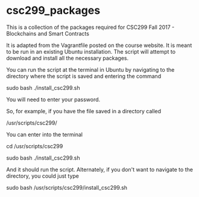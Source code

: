 # csc299_packages

This is a collection of the packages required for CSC299 Fall 2017 - Blockchains and Smart Contracts

It is adapted from the Vagrantfile posted on the course website. It is meant to be run in an existing
Ubuntu installation. The script will attempt to download and install all the necessary packages.

You can run the script at the terminal in Ubuntu by navigating to the directory where the script is
saved and entering the command

sudo bash ./install_csc299.sh

You will need to enter your password.

So, for example, if you have the file saved in a directory called

/usr/scripts/csc299/

You can enter into the terminal

cd /usr/scripts/csc299

sudo bash ./install_csc299.sh

And it should run the script.
Alternately, if you don't want to navigate to the directory, you could just type

sudo bash /usr/scripts/csc299/install_csc299.sh
